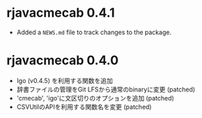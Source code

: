 # rjavacmecab 0.4.1

* Added a `NEWS.md` file to track changes to the package.

# rjavacmecab 0.4.0

* Igo (v0.4.5) を利用する関数を追加
* 辞書ファイルの管理をGit LFSから通常のbinaryに変更 (patched)
* 'cmecab', 'igo'に文区切りのオプションを追加 (patched)
* CSVUtilのAPIを利用する関数名を変更 (patched)
